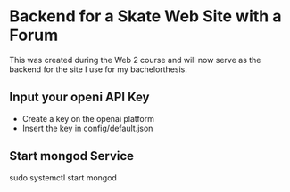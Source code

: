 # Backend for a Skate Web Site with a Forum

This was created during the Web 2 course and will now serve as the backend for the site I use for my bachelorthesis.

## Input your openi API Key

- Create a key on the openai platform
- Insert the key in config/default.json

## Start mongod Service

sudo systemctl start mongod
